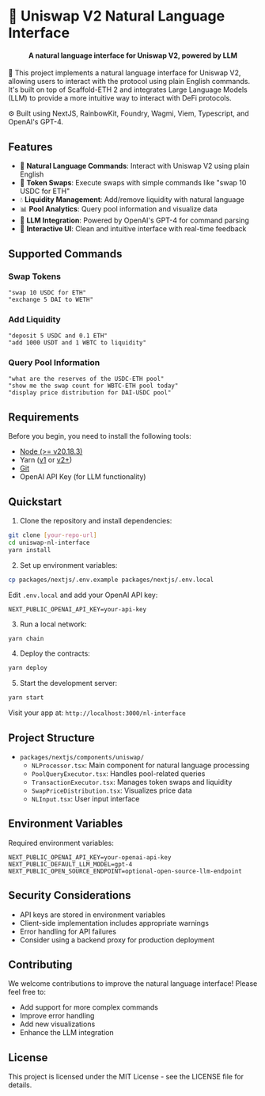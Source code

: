 # 🦄 Uniswap V2 Natural Language Interface

<h4 align="center">
  A natural language interface for Uniswap V2, powered by LLM
</h4>

🧪 This project implements a natural language interface for Uniswap V2, allowing users to interact with the protocol using plain English commands. It's built on top of Scaffold-ETH 2 and integrates Large Language Models (LLM) to provide a more intuitive way to interact with DeFi protocols.

⚙️ Built using NextJS, RainbowKit, Foundry, Wagmi, Viem, Typescript, and OpenAI's GPT-4.

## Features

- 💬 **Natural Language Commands**: Interact with Uniswap V2 using plain English
- 🔄 **Token Swaps**: Execute swaps with simple commands like "swap 10 USDC for ETH"
- 💧 **Liquidity Management**: Add/remove liquidity with natural language
- 📊 **Pool Analytics**: Query pool information and visualize data
- 🤖 **LLM Integration**: Powered by OpenAI's GPT-4 for command parsing
- 🎨 **Interactive UI**: Clean and intuitive interface with real-time feedback

## Supported Commands

### Swap Tokens
```plaintext
"swap 10 USDC for ETH"
"exchange 5 DAI to WETH"
```

### Add Liquidity
```plaintext
"deposit 5 USDC and 0.1 ETH"
"add 1000 USDT and 1 WBTC to liquidity"
```

### Query Pool Information
```plaintext
"what are the reserves of the USDC-ETH pool"
"show me the swap count for WBTC-ETH pool today"
"display price distribution for DAI-USDC pool"
```

## Requirements

Before you begin, you need to install the following tools:

- [Node (>= v20.18.3)](https://nodejs.org/en/download/)
- Yarn ([v1](https://classic.yarnpkg.com/en/docs/install/) or [v2+](https://yarnpkg.com/getting-started/install))
- [Git](https://git-scm.com/downloads)
- OpenAI API Key (for LLM functionality)

## Quickstart

1. Clone the repository and install dependencies:
```bash
git clone [your-repo-url]
cd uniswap-nl-interface
yarn install
```

2. Set up environment variables:
```bash
cp packages/nextjs/.env.example packages/nextjs/.env.local
```
Edit `.env.local` and add your OpenAI API key:
```
NEXT_PUBLIC_OPENAI_API_KEY=your-api-key
```

3. Run a local network:
```bash
yarn chain
```

4. Deploy the contracts:
```bash
yarn deploy
```

5. Start the development server:
```bash
yarn start
```

Visit your app at: `http://localhost:3000/nl-interface`

## Project Structure

- `packages/nextjs/components/uniswap/`
  - `NLProcessor.tsx`: Main component for natural language processing
  - `PoolQueryExecutor.tsx`: Handles pool-related queries
  - `TransactionExecutor.tsx`: Manages token swaps and liquidity
  - `SwapPriceDistribution.tsx`: Visualizes price data
  - `NLInput.tsx`: User input interface

## Environment Variables

Required environment variables:
```env
NEXT_PUBLIC_OPENAI_API_KEY=your-openai-api-key
NEXT_PUBLIC_DEFAULT_LLM_MODEL=gpt-4
NEXT_PUBLIC_OPEN_SOURCE_ENDPOINT=optional-open-source-llm-endpoint
```

## Security Considerations

- API keys are stored in environment variables
- Client-side implementation includes appropriate warnings
- Error handling for API failures
- Consider using a backend proxy for production deployment

## Contributing

We welcome contributions to improve the natural language interface! Please feel free to:
- Add support for more complex commands
- Improve error handling
- Add new visualizations
- Enhance the LLM integration

## License

This project is licensed under the MIT License - see the LICENSE file for details.